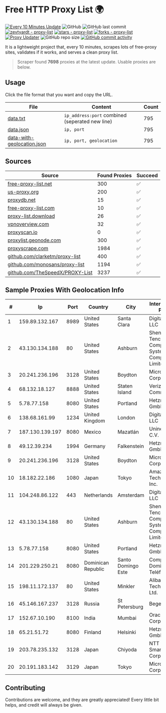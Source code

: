 
# Free HTTP Proxy List 🌍

[![Every 10 Minutes Update](https://github.com/mertguvencli/http-proxy-list/actions/workflows/main.yml/badge.svg?branch=main)](https://github.com/mertguvencli/http-proxy-list/actions/workflows/main.yml)
![GitHub](https://img.shields.io/github/license/mertguvencli/http-proxy-list)
![GitHub last commit](https://img.shields.io/github/last-commit/mertguvencli/http-proxy-list)
[![zevtyardt - proxy-list](https://img.shields.io/static/v1?label=zevtyardt&message=proxy-list&color=blue&logo=github)](https://github.com/zevtyardt/proxy-list "Go to GitHub repo")
[![stars - proxy-list](https://img.shields.io/github/stars/zevtyardt/proxy-list?style=social)](https://github.com/zevtyardt/proxy-list)
[![forks - proxy-list](https://img.shields.io/github/forks/zevtyardt/proxy-list?style=social)](https://github.com/zevtyardt/proxy-list)
[![Proxy Updater](https://github.com/zevtyardt/proxy-list/workflows/Proxy%20Updater/badge.svg)](https://github.com/zevtyardt/proxy-list/actions?query=workflow:"Proxy+Updater")
![GitHub repo size](https://img.shields.io/github/repo-size/zevtyardt/proxy-list)
[![GitHub commit activity](https://img.shields.io/github/commit-activity/m/zevtyardt/proxy-list?logo=commits)](https://github.com/zevtyardt/proxy-list/commits/main)

It is a lightweight project that, every 10 minutes, scrapes lots of free-proxy sites, validates if it works, and serves a clean proxy list.

> Scraper found **7698** proxies at the latest update. Usable proxies are below.

## Usage

Click the file format that you want and copy the URL.

|File|Content|Count|
|----|-------|-----|
|[data.txt](https://raw.githubusercontent.com/mertguvencli/http-proxy-list/main/proxy-list/data.txt)|`ip_address:port` combined (seperated new line)|795|
|[data.json](https://raw.githubusercontent.com/mertguvencli/http-proxy-list/main/proxy-list/data.json)|`ip, port`|795|
|[data-with-geolocation.json](https://raw.githubusercontent.com/mertguvencli/http-proxy-list/main/proxy-list/data-with-geolocation.json)|`ip, port, geolocation`|795|

## Sources

|Source|Found Proxies|Succeed|
|------|-------------|-------|
|[free-proxy-list.net](https://free-proxy-list.net)|300|✅|
|[us-proxy.org](https://www.us-proxy.org)|200|✅|
|[proxydb.net](http://proxydb.net)|15|✅|
|[free-proxy-list.com](https://free-proxy-list.com/?page=&port=&type%5B%5D=http&type%5B%5D=https&up_time=0&search=Search)|10|✅|
|[proxy-list.download](https://www.proxy-list.download/HTTP)|26|✅|
|[vpnoverview.com](https://vpnoverview.com/privacy/anonymous-browsing/free-proxy-servers)|32|✅|
|[proxyscan.io](https://www.proxyscan.io)|0|✅|
|[proxylist.geonode.com](https://proxylist.geonode.com/api/proxy-list?limit=300&page=1&sort_by=lastChecked&sort_type=desc&protocols=http,https)|300|✅|
|[proxyscrape.com](https://api.proxyscrape.com/v2/?request=displayproxies&protocol=http&timeout=10000&country=all&ssl=all&anonymity=all)|1984|✅|
|[github.com/clarketm/proxy-list](https://raw.githubusercontent.com/clarketm/proxy-list/master/proxy-list-raw.txt)|400|✅|
|[github.com/monosans/proxy-list](https://raw.githubusercontent.com/monosans/proxy-list/main/proxies/http.txt)|1194|✅|
|[github.com/TheSpeedX/PROXY-List](https://raw.githubusercontent.com/TheSpeedX/PROXY-List/master/http.txt)|3237|✅|


## Sample Proxies With Geolocation Info

|#|Ip|Port|Country|City|Internet Service Provider|
|-|--|----|-------|----|-------------------------|
|1|159.89.132.167|8989|United States|Santa Clara|DigitalOcean, LLC|
|2|43.130.134.188|80|United States|Ashburn|Shenzhen Tencent Computer Systems Company Limited|
|3|20.241.236.196|3128|United States|Boydton|Microsoft Corporation|
|4|68.132.18.127|8888|United States|Staten Island|Verizon Communications|
|5|5.78.77.158|8080|United States|Portland|Hetzner Online GmbH|
|6|138.68.161.99|1234|United Kingdom|London|DigitalOcean, LLC|
|7|187.130.139.197|8080|Mexico|Mazatlán|Uninet S.A. de C.V.|
|8|49.12.39.234|1994|Germany|Falkenstein|Hetzner Online GmbH|
|9|20.241.236.196|3128|United States|Boydton|Microsoft Corporation|
|10|18.182.22.186|1080|Japan|Tokyo|Amazon Technologies Inc.|
|11|104.248.86.122|443|Netherlands|Amsterdam|DigitalOcean, LLC|
|12|43.130.134.188|80|United States|Ashburn|Shenzhen Tencent Computer Systems Company Limited|
|13|5.78.77.158|8080|United States|Portland|Hetzner Online GmbH|
|14|201.229.250.21|8080|Dominican Republic|Santo Domingo Este|Compañía Dominicana de Teléfonos S. A.|
|15|198.11.172.137|80|United States|Minkler|Alibaba (US) Technology Co., Ltd.|
|16|45.146.167.237|3128|Russia|St Petersburg|Beget LLC|
|17|152.67.10.190|8100|India|Mumbai|Oracle Corporation|
|18|65.21.51.72|8080|Finland|Helsinki|Hetzner Online GmbH|
|19|203.78.235.132|3128|Japan|Chiyoda|NTT SmartConnect Corporation|
|20|20.191.183.142|3129|Japan|Tokyo|Microsoft Corporation|



## Contributing

Contributions are welcome, and they are greatly appreciated! Every
little bit helps, and credit will always be given.

